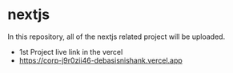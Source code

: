 # nextjs
In this repository, all of the nextjs related project will be uploaded.
- 1st Project live link in the vercel
-  https://corp-j9r0zii46-debasisnishank.vercel.app
